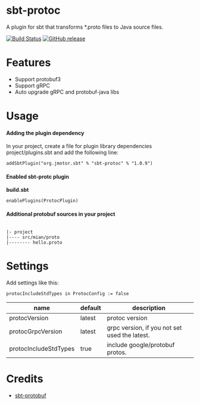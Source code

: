 # sbt-protoc

A plugin for sbt that transforms *.proto files to Java source files.

[![Build Status](https://travis-ci.org/aiyanbo/sbt-protoc.svg?branch=master)](https://travis-ci.org/aiyanbo/sbt-protoc)
[![GitHub release](https://img.shields.io/github/release/aiyanbo/sbt-protoc.svg)](https://github.com/aiyanbo/sbt-protoc/releases/latest) 

# Features

- Support protobuf3
- Support gRPC
- Auto upgrade gRPC and protobuf-java libs

# Usage

#### Adding the plugin dependency

In your project, create a file for plugin library dependencies project/plugins.sbt and add the following line:

```
addSbtPlugin("org.jmotor.sbt" % "sbt-protoc" % "1.0.9")
```

#### Enabled sbt-protc plugin

**build.sbt**

```
enablePlugins(ProtocPlugin)
```

#### Additional protobuf sources in your project

```

|- project
|---- src/mian/proto
|-------- hello.proto

```

# Settings

Add settings like this:

```
protocIncludeStdTypes in ProtocConfig := false
```

| name | default | description |
| --- | --- | --- |
| protocVersion | latest | protoc version
| protocGrpcVersion | latest | grpc version, if you not set used the latest.
| protocIncludeStdTypes | true | include google/protobuf protos.

# Credits

- [sbt-protobuf](https://github.com/sbt/sbt-protobuf)
